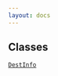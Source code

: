 ```yaml
---
layout: docs
---
```

## Classes

<a href="../object/DestInfo.html#DestInfo"
target="main"><code>DestInfo</code></a>  
